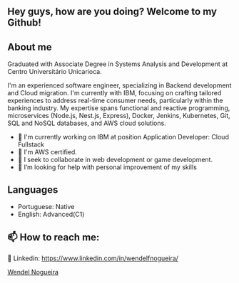 ## Hey guys, how are you doing? Welcome to my Github!


## About me

Graduated with Associate Degree in Systems Analysis and Development at Centro Universitário Unicarioca.

I'm an experienced software engineer, specializing in Backend development and Cloud migration. I'm currently with IBM, focusing on crafting tailored experiences to address real-time consumer needs, particularly within the banking industry. My expertise spans functional and reactive programming, microservices (Node.js, Nest.js, Express), Docker, Jenkins, Kubernetes, Git, SQL and NoSQL databases, and AWS cloud solutions.

- 🔭 I'm currently working on IBM at position Application Developer: Cloud Fullstack
- 🌱 I'm AWS certified.
- 👯 I seek to collaborate in web development or game development.
- 🤔 I’m looking for help with personal improvement of my skills

## Languages

- Portuguese: Native
- English: Advanced(C1)


## 📫 How to reach me:

:busts_in_silhouette: Linkedin: https://www.linkedin.com/in/wendelfnogueira/



<div class="badge-base LI-profile-badge" data-locale="en_US" data-size="medium" data-theme="dark" data-type="HORIZONTAL" data-vanity="wendelfnogueira" data-version="v1"><a class="badge-base__link LI-simple-link" href="https://br.linkedin.com/in/wendelfnogueira?trk=profile-badge">Wendel Nogueira</a></div>

